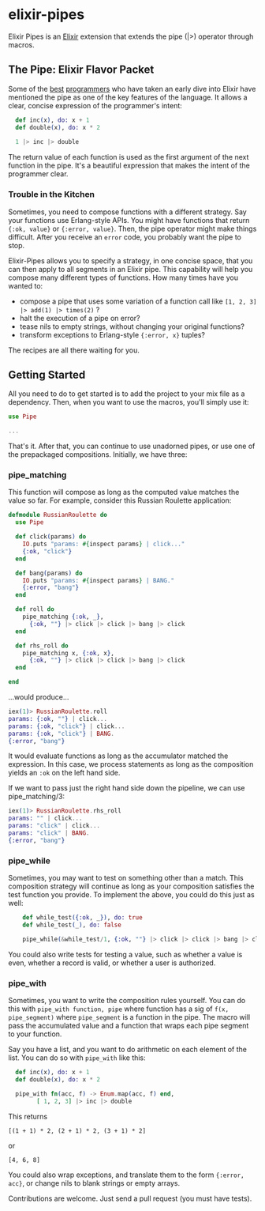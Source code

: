 # elixir-pipes

Elixir Pipes is an [Elixir](https://github.com/elixir-lang/elixir/) extension that extends the pipe (|>) operator through macros. 

## The Pipe: Elixir Flavor Packet

Some of the [best](http://joearms.github.io/2013/05/31/a-week-with-elixir.html) [programmers](http://pragprog.com/book/elixir/programming-elixir) who have taken an early dive into Elixir have mentioned the pipe as one of the key features of the language. It allows a clear, concise expression of the programmer's intent: 

```elixir
  def inc(x), do: x + 1
  def double(x), do: x * 2
  
  1 |> inc |> double
```

The return value of each function is used as the first argument of the next function in the pipe. It's a beautiful expression that makes the intent of the programmer clear. 

### Trouble in the Kitchen

Sometimes, you need to compose functions with a different strategy. Say your functions use Erlang-style APIs. You might have functions that return `{:ok, value}` or `{:error, value}`. Then, the pipe operator might make things difficult. After you receive an `error` code, you probably want the pipe to stop. 

Elixir-Pipes allows you to specify a strategy, in one concise space, that you can then apply to all segments in an Elixir pipe. This capability will help you compose many different types of functions. How many times have you wanted to:

- compose a pipe that uses some variation of a function call like  `[1, 2, 3] |> add(1) |> times(2)` ?
- halt the execution of a pipe on error?
- tease nils to empty strings, without changing your original functions?
- transform exceptions to Erlang-style `{:error, x}` tuples?

The recipes are all there waiting for you. 

## Getting Started

All you need to do to get started is to add the project to your mix file as a dependency. Then, when you want to use the macros, you'll simply use it:

```Elixir
use Pipe

...
```

That's it. After that, you can continue to use unadorned pipes, or use one of the prepackaged compositions. Initially, we have three:

### pipe_matching

This function will compose as long as the computed value matches the value so far. For example, consider this Russian Roulette application:

```elixir
defmodule RussianRoulette do
  use Pipe

  def click(params) do
    IO.puts "params: #{inspect params} | click..."
    {:ok, "click"}
  end

  def bang(params) do
    IO.puts "params: #{inspect params} | BANG."
    {:error, "bang"}
  end

  def roll do
    pipe_matching {:ok, _},
      {:ok, ""} |> click |> click |> bang |> click
  end

  def rhs_roll do
    pipe_matching x, {:ok, x},
      {:ok, ""} |> click |> click |> bang |> click
  end

end
```

...would produce...

```elixir
iex(1)> RussianRoulette.roll
params: {:ok, ""} | click...
params: {:ok, "click"} | click...
params: {:ok, "click"} | BANG.
{:error, "bang"}
```

It would evaluate functions as long as the accumulator matched the expression. In this case, we process statements as long as the composition yields an `:ok` on the left hand side.

If we want to pass just the right hand side down the pipeline, we can use pipe_matching/3:

```elixir
iex(1)> RussianRoulette.rhs_roll
params: "" | click...
params: "click" | click...
params: "click" | BANG.
{:error, "bang"}
```

### pipe_while

Sometimes, you may want to test on something other than a match. This composition strategy will continue as long as your composition satisfies the test function you provide. To implement the above, you could do this just as well:

```elixir
    def while_test({:ok, _}), do: true
    def while_test(_), do: false

    pipe_while(&while_test/1, {:ok, ""} |> click |> click |> bang |> click )
```

You could also write tests for testing a value, such as whether a value is even, whether a record is valid, or whether a user is authorized. 

### pipe_with

Sometimes, you want to write the composition rules yourself. You can do this with `pipe_with function, pipe` where function has a sig of `f(x, pipe_segment)` where `pipe_segment` is a function in the pipe. The macro will pass the accumulated value and a function that wraps each pipe segment to your function. 

Say you have a list, and you want to do arithmetic on each element of the list. You can do so with `pipe_with` like this:

```elixir
  def inc(x), do: x + 1
  def double(x), do: x * 2

  pipe_with fn(acc, f) -> Enum.map(acc, f) end,
        [ 1, 2, 3] |> inc |> double

```
This returns 

```
[(1 + 1) * 2, (2 + 1) * 2, (3 + 1) * 2]
```
or 
```
[4, 6, 8]
```

You could also wrap exceptions, and translate them to the form `{:error, acc}`, or change nils to blank strings or empty arrays. 

Contributions are welcome. Just send a pull request (you must have tests). 


